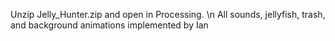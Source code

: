 Unzip Jelly_Hunter.zip and open in Processing. \n
All sounds, jellyfish, trash, and background animations implemented by Ian
